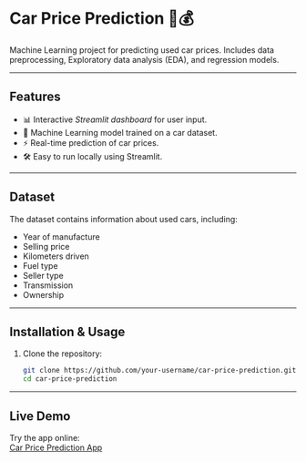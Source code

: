 # Car Price Prediction 🚗💰
Machine Learning project for predicting used car prices. Includes data preprocessing, Exploratory data analysis (EDA), and regression models.

---

## Features
- 📊 Interactive *Streamlit dashboard* for user input.  
- 🧠 Machine Learning model trained on a car dataset.  
- ⚡ Real-time prediction of car prices.  
- 🛠 Easy to run locally using Streamlit.  

---

## Dataset
The dataset contains information about used cars, including:
- Year of manufacture  
- Selling price  
- Kilometers driven  
- Fuel type  
- Seller type  
- Transmission  
- Ownership
---
## Installation & Usage
1. Clone the repository:
   ```bash
   git clone https://github.com/your-username/car-price-prediction.git
   cd car-price-prediction
---

## Live Demo  
Try the app online:  
[Car Price Prediction App](https://car-price-prediction-mtyrc7ra7ybtmmu8bmdaup.streamlit.app/)
